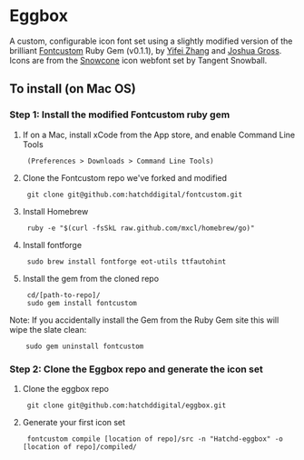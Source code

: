 # Eggbox

A custom, configurable icon font set using a slightly modified version of the brilliant [Fontcustom](http://fontcustom.com/) Ruby Gem (v0.1.1), by [Yifei Zhang](https://twitter.com/exYZ) and [Joshua Gross](https://twitter.com/endtwist). Icons are from the [Snowcone](http://tangentsnowball.github.com/Snowcone/index.html) icon webfont set by Tangent Snowball.

## To install (on Mac OS)

### Step 1: Install the modified Fontcustom ruby gem

1. If on a Mac, install xCode from the App store, and enable Command Line Tools

		(Preferences > Downloads > Command Line Tools)

2. Clone the Fontcustom repo we've forked and modified

		git clone git@github.com:hatchddigital/fontcustom.git

3. Install Homebrew

		ruby -e "$(curl -fsSkL raw.github.com/mxcl/homebrew/go)"

4. Install fontforge

		sudo brew install fontforge eot-utils ttfautohint

5. Install the gem from the cloned repo

		cd/[path-to-repo]/
		sudo gem install fontcustom

Note: If you accidentally install the Gem from the Ruby Gem site this will wipe the slate clean:

		sudo gem uninstall fontcustom

### Step 2: Clone the Eggbox repo and generate the icon set

1. Clone the eggbox repo

		git clone git@github.com:hatchddigital/eggbox.git

2. Generate your first icon set

		fontcustom compile [location of repo]/src -n "Hatchd-eggbox" -o [location of repo]/compiled/

